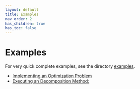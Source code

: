 ```yaml
---
layout: default
title: Examples
nav_order: 2
has_children: true
has_toc: false
---
```

# Examples

For very quick complete examples, see the directory [examples](../../../../../examples).


- [Implementing an Optimization Problem](examples/implementing-an-optimization-problem.md)
- [Executing an Decomposition Method:](examples/executing-an-decomposition-method.md)


<!-- Generated with mdsplit: https://github.com/alandefreitas/mdsplit -->
